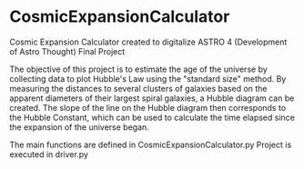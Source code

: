# CosmicExpansionCalculator
Cosmic Expansion Calculator created to digitalize ASTRO 4 (Development of Astro Thought) Final Project

The objective of this project is to estimate the age of the universe by collecting data to plot Hubble's Law using the "standard size" method. By measuring the distances to several clusters of galaxies based on the apparent diameters of their largest spiral galaxies, a Hubble diagram can be created. The slope of the line on the Hubble diagram then corresponds to the Hubble Constant, which can be used to calculate the time elapsed since the expansion of the universe began.

The main functions are defined in CosmicExpansionCalculator.py
Project is executed in driver.py
